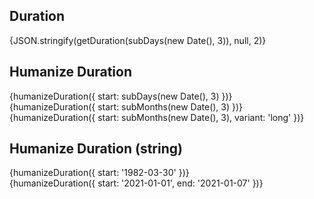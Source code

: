 <script lang="ts">
	import { subDays, subMonths } from 'date-fns';

	import Preview from '$lib/components/Preview.svelte';

	import { getDuration, humanizeDuration } from '$lib/utils/duration';
</script>

## Duration

<Preview>{JSON.stringify(getDuration(subDays(new Date(), 3)), null, 2)}</Preview>

## Humanize Duration

<Preview>
	<div>{humanizeDuration({ start: subDays(new Date(), 3) })}</div>
	<div>{humanizeDuration({ start: subMonths(new Date(), 3) })}</div>
	<div>{humanizeDuration({ start: subMonths(new Date(), 3), variant: 'long' })}</div>
</Preview>

## Humanize Duration (string)

<Preview>
	<div>{humanizeDuration({ start: '1982-03-30' })}</div>
	<div>{humanizeDuration({ start: '2021-01-01', end: '2021-01-07' })}</div>
</Preview>
